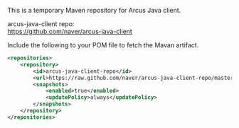 This is a temporary Maven repository for Arcus Java client.

arcus-java-client repo:  
https://github.com/naver/arcus-java-client

Include the following to your POM file to fetch the Mavan artifact.

```xml
<repositories>
    <repository>
        <id>arcus-java-client-repo</id>
        <url>https://raw.github.com/naver/arcus-java-client-repo/master/</url>
        <snapshots>
            <enabled>true</enabled>
            <updatePolicy>always</updatePolicy>
        </snapshots>
    </repository>
</repositories>
```

